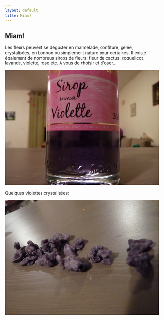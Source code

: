 ```yaml
---
layout: default
title: Miam!
---
```


## Miam!

Les fleurs peuvent se déguster en marmelade, confiture, gelée, crystalisées, en bonbon ou simplement nature pour certaines.
Il existe également de nombreus sirops de fleurs: fleur de cactus, coquelicot, lavande, violette, rose etc.
A vous de choisir et d'oser...

![sirop](/assets/images/pages/p1080219.jpg)

Quelques violettes crystalisées:

![violette](/assets/images/pages/p1080220.jpg)
